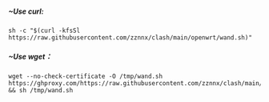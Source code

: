 ##### ~Use curl:<br>

```Shell
sh -c "$(curl -kfsSl https://raw.githubusercontent.com/zznnx/clash/main/openwrt/wand.sh)"
```

##### ~Use wget：<br>

```Shell
wget --no-check-certificate -O /tmp/wand.sh https://ghproxy.com/https://raw.githubusercontent.com/zznnx/clash/main/openwrt/wand.sh  && sh /tmp/wand.sh
```
